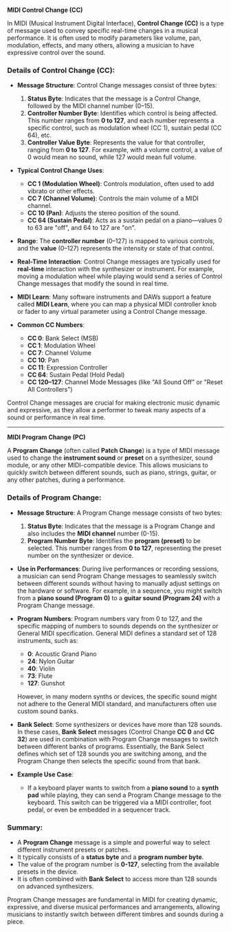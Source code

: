 **MIDI Control Change (CC)**

In MIDI (Musical Instrument Digital Interface), **Control Change (CC)** is a type of message used to convey specific real-time changes in a musical performance. It is often used to modify parameters like volume, pan, modulation, effects, and many others, allowing a musician to have expressive control over the sound.

### **Details of Control Change (CC):**
- **Message Structure**: Control Change messages consist of three bytes:
  1. **Status Byte**: Indicates that the message is a Control Change, followed by the MIDI channel number (0–15).
  2. **Controller Number Byte**: Identifies which control is being affected. This number ranges from **0 to 127**, and each number represents a specific control, such as modulation wheel (CC 1), sustain pedal (CC 64), etc.
  3. **Controller Value Byte**: Represents the value for that controller, ranging from **0 to 127**. For example, with a volume control, a value of 0 would mean no sound, while 127 would mean full volume.

- **Typical Control Change Uses**:
  - **CC 1 (Modulation Wheel)**: Controls modulation, often used to add vibrato or other effects.
  - **CC 7 (Channel Volume)**: Controls the main volume of a MIDI channel.
  - **CC 10 (Pan)**: Adjusts the stereo position of the sound.
  - **CC 64 (Sustain Pedal)**: Acts as a sustain pedal on a piano—values 0 to 63 are "off", and 64 to 127 are "on".

- **Range**: The **controller number** (0–127) is mapped to various controls, and the **value** (0–127) represents the intensity or state of that control.

- **Real-Time Interaction**: Control Change messages are typically used for **real-time** interaction with the synthesizer or instrument. For example, moving a modulation wheel while playing would send a series of Control Change messages that modify the sound in real time.

- **MIDI Learn**: Many software instruments and DAWs support a feature called **MIDI Learn**, where you can map a physical MIDI controller knob or fader to any virtual parameter using a Control Change message.

- **Common CC Numbers**:
  - **CC 0**: Bank Select (MSB)
  - **CC 1**: Modulation Wheel
  - **CC 7**: Channel Volume
  - **CC 10**: Pan
  - **CC 11**: Expression Controller
  - **CC 64**: Sustain Pedal (Hold Pedal)
  - **CC 120–127**: Channel Mode Messages (like "All Sound Off" or "Reset All Controllers")

Control Change messages are crucial for making electronic music dynamic and expressive, as they allow a performer to tweak many aspects of a sound or performance in real time.

---

**MIDI Program Change (PC)**

A **Program Change** (often called **Patch Change**) is a type of MIDI message used to change the **instrument sound** or **preset** on a synthesizer, sound module, or any other MIDI-compatible device. This allows musicians to quickly switch between different sounds, such as piano, strings, guitar, or any other patches, during a performance.

### **Details of Program Change:**
- **Message Structure**: A Program Change message consists of two bytes:
  1. **Status Byte**: Indicates that the message is a Program Change and also includes the **MIDI channel** number (0-15).
  2. **Program Number Byte**: Identifies the **program (preset)** to be selected. This number ranges from **0 to 127**, representing the preset number on the synthesizer or device.

- **Use in Performances**: During live performances or recording sessions, a musician can send Program Change messages to seamlessly switch between different sounds without having to manually adjust settings on the hardware or software. For example, in a sequence, you might switch from a **piano sound (Program 0)** to a **guitar sound (Program 24)** with a Program Change message.

- **Program Numbers**: Program numbers vary from 0 to 127, and the specific mapping of numbers to sounds depends on the synthesizer or General MIDI specification. General MIDI defines a standard set of 128 instruments, such as:
  - **0**: Acoustic Grand Piano
  - **24**: Nylon Guitar
  - **40**: Violin
  - **73**: Flute
  - **127**: Gunshot

  However, in many modern synths or devices, the specific sound might not adhere to the General MIDI standard, and manufacturers often use custom sound banks.

- **Bank Select**: Some synthesizers or devices have more than 128 sounds. In these cases, **Bank Select** messages (Control Change **CC 0** and **CC 32**) are used in combination with Program Change messages to switch between different banks of programs. Essentially, the Bank Select defines which set of 128 sounds you are switching among, and the Program Change then selects the specific sound from that bank.

- **Example Use Case**:
  - If a keyboard player wants to switch from a **piano sound** to a **synth pad** while playing, they can send a Program Change message to the keyboard. This switch can be triggered via a MIDI controller, foot pedal, or even be embedded in a sequencer track.

### **Summary:**
- A **Program Change** message is a simple and powerful way to select different instrument presets or patches.
- It typically consists of a **status byte** and a **program number byte**.
- The value of the program number is **0-127**, selecting from the available presets in the device.
- It is often combined with **Bank Select** to access more than 128 sounds on advanced synthesizers.

Program Change messages are fundamental in MIDI for creating dynamic, expressive, and diverse musical performances and arrangements, allowing musicians to instantly switch between different timbres and sounds during a piece.

